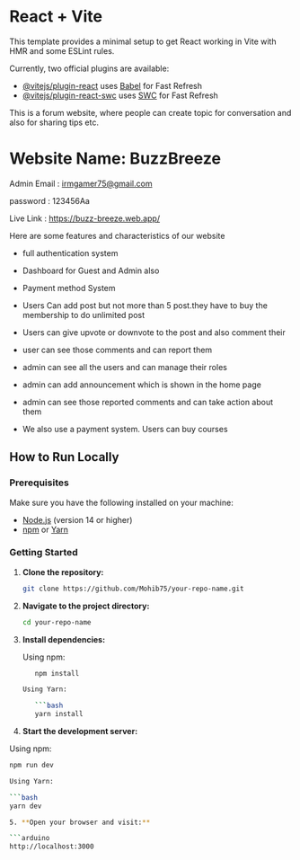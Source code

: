 # React + Vite

This template provides a minimal setup to get React working in Vite with HMR and some ESLint rules.

Currently, two official plugins are available:

- [@vitejs/plugin-react](https://github.com/vitejs/vite-plugin-react/blob/main/packages/plugin-react/README.md) uses [Babel](https://babeljs.io/) for Fast Refresh
- [@vitejs/plugin-react-swc](https://github.com/vitejs/vite-plugin-react-swc) uses [SWC](https://swc.rs/) for Fast Refresh

This is a forum website, where people can create topic for conversation and also for sharing tips etc.

# Website Name: BuzzBreeze

Admin Email : irmgamer75@gmail.com

password : 123456Aa

Live Link : https://buzz-breeze.web.app/

Here are some features and characteristics of our website

* full authentication system

* Dashboard for Guest and Admin also

* Payment method System

* Users Can add post but not more than 5 post.they have to buy the membership to do unlimited post

* Users can give upvote or downvote to the post and also comment their

* user can see those comments and can report them 

* admin can see all the users and can manage their roles

* admin can add announcement which is shown in the home page

* admin can see those reported comments and can take action about them

* We also use a payment system. Users can buy courses

## How to Run Locally

### Prerequisites

Make sure you have the following installed on your machine:

- [Node.js](https://nodejs.org/) (version 14 or higher)
- [npm](https://www.npmjs.com/) or [Yarn](https://yarnpkg.com/)

### Getting Started

1. **Clone the repository:**

   ```bash
   git clone https://github.com/Mohib75/your-repo-name.git

2. **Navigate to the project directory:**

   ```bash
   cd your-repo-name

3. **Install dependencies:**

   Using npm:

   ```bash
      npm install

   Using Yarn:

      ```bash
      yarn install

4. **Start the development server:**

Using npm:

   ```bash
   npm run dev

Using Yarn:

   ```bash
   yarn dev

5. **Open your browser and visit:**

   ```arduino
   http://localhost:3000

